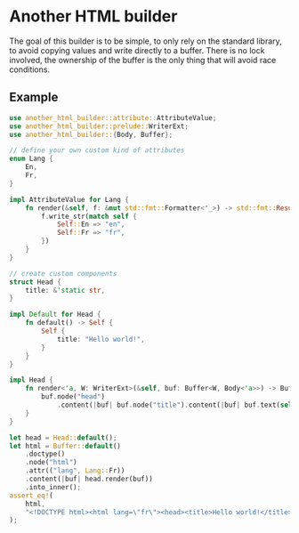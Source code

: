 # Another HTML builder

The goal of this builder is to be simple, to only rely on the standard library, to avoid copying values and write directly to a buffer.
There is no lock involved, the ownership of the buffer is the only thing that will avoid race conditions.

## Example

```rust
use another_html_builder::attribute::AttributeValue;
use another_html_builder::prelude::WriterExt;
use another_html_builder::{Body, Buffer};

// define your own custom kind of attributes
enum Lang {
    En,
    Fr,
}

impl AttributeValue for Lang {
    fn render(&self, f: &mut std::fmt::Formatter<'_>) -> std::fmt::Result {
        f.write_str(match self {
            Self::En => "en",
            Self::Fr => "fr",
        })
    }
}

// create custom components
struct Head {
    title: &'static str,
}

impl Default for Head {
    fn default() -> Self {
        Self {
            title: "Hello world!",
        }
    }
}

impl Head {
    fn render<'a, W: WriterExt>(&self, buf: Buffer<W, Body<'a>>) -> Buffer<W, Body<'a>> {
        buf.node("head")
            .content(|buf| buf.node("title").content(|buf| buf.text(self.title)))
    }
}

let head = Head::default();
let html = Buffer::default()
    .doctype()
    .node("html")
    .attr(("lang", Lang::Fr))
    .content(|buf| head.render(buf))
    .into_inner();
assert_eq!(
    html,
    "<!DOCTYPE html><html lang=\"fr\"><head><title>Hello world!</title></head></html>"
);
```
